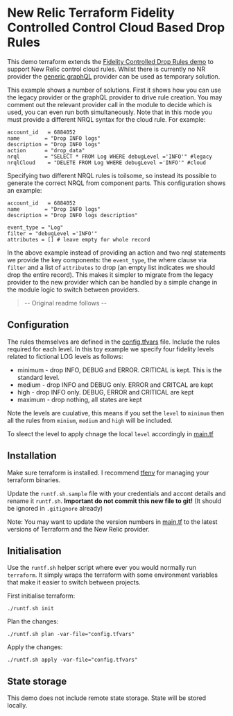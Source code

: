 # New Relic Terraform Fidelity Controlled Control Cloud Based Drop Rules 
This demo terraform extends the [Fidelity Controlled Drop Rules demo](https://github.com/jsbnr/nr-terraform-fidelity-drop-rules) to support New Relic control cloud rules. Whilst there is currently no NR provider the [generic graphQL](https://registry.terraform.io/providers/sullivtr/graphql/latest/docs) provider can be used as temporary solution.

This example shows a number of solutions. First it shows how you can use the legacy provider or the graphQL provider to drive rule creation. You may comment out the relevant provider call in the module to decide which is used, you can even run both simultaneously. Note that in this mode you must provide a different NRQL syntax for the cloud rule. For example:

```
account_id   = 6884052
name        = "Drop INFO logs"
description = "Drop INFO logs"
action      = "drop_data"
nrql        = "SELECT * FROM Log WHERE debugLevel ='INFO'" #legacy
nrqlCloud    = "DELETE FROM Log WHERE debugLevel ='INFO'" #cloud
```

Specifying two different NRQL rules is toilsome, so instead its possible to generate the correct NRQL from component parts. This configuration shows an example:

```
account_id   = 6884052
name        = "Drop INFO logs"
description = "Drop INFO logs description"

event_type = "Log" 
filter = "debugLevel ='INFO'"
attributes = [] # leave empty for whole record 
```

In the above example instead of providing an action and two nrql statements we provide the key components: the `event_type`, the where clause via `filter` and a list of `attributes` to drop (an empty list indicates we should drop the entire record). This makes it simpler to migrate from the legacy provider to the new provider which can be handled by a simple change in the module logic to switch between providers.



> -- Original readme follows --

## Configuration
The rules themselves are defined in the [config.tfvars](config.tfvars) file. Include the rules required for each level. In this toy example we specify four fidelity levels related to fictional LOG levels as follows:

- minimum - drop INFO, DEBUG and ERROR.  CRITICAL is kept. This is the standard level.
- medium - drop INFO and DEBUG only. ERROR and CRITCAL are kept
- high - drop INFO only.  DEBUG, ERROR and CRITICAL are kept
- maximum - drop nothing, all states are kept

Note the levels are cuulative, this means if you set the `level` to `minimum` then all the rules from `minium`, `medium` and `high` will be included.

To sleect the level to apply chnage the local `level` accordingly in [main.tf](main.tf)

## Installation
Make sure terraform is installed. I recommend [tfenv](https://github.com/tfutils/tfenv) for managing your terraform binaries.

Update the `runtf.sh.sample` file with your credentials and accont details and rename it `runtf.sh`. **Important do not commit this new file to git!** (It should be ignored in `.gitignore` already)

Note: You may want to update the version numbers in [main.tf](main.tf) to the latest versions of  Terraform and the New Relic provider.

## Initialisation
Use the `runtf.sh` helper script where ever you would normally run `terraform`. It simply wraps the terraform with some environment variables that make it easier to switch between projects.

First initialise terraform:
```
./runtf.sh init
```

Plan the changes:
```
./runtf.sh plan -var-file="config.tfvars"
```

Apply the changes: 
```
./runtf.sh apply -var-file="config.tfvars"
```


## State storage
This demo does not include remote state storage. State will be stored locally.

